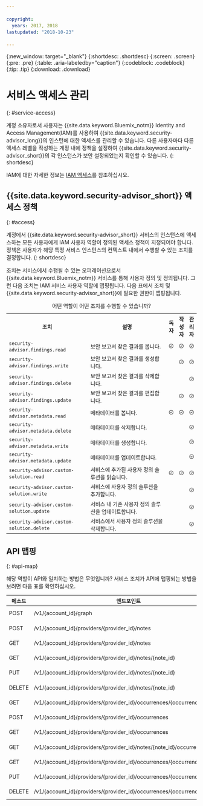 ```yaml
---

copyright:
  years: 2017, 2018
lastupdated: "2018-10-23"

---
```


{:new_window: target="_blank"}
{:shortdesc: .shortdesc}
{:screen: .screen}
{:pre: .pre}
{:table: .aria-labeledby="caption"}
{:codeblock: .codeblock}
{:tip: .tip}
{:download: .download}


# 서비스 액세스 관리
{: #service-access}

계정 소유자로서 사용자는 {{site.data.keyword.Bluemix_notm}} Identity and Access Management(IAM)를 사용하여 {{site.data.keyword.security-advisor_long}}의 인스턴에 대한 액세스를 관리할 수 있습니다. 다른 사용자마다 다른 액세스 레벨을 작성하는 계정 내에 정책을 설정하여 {{site.data.keyword.security-advisor_short}}의 각 인스턴스가 보안 설정되었는지 확인할 수 있습니다.
{: shortdesc}

IAM에 대한 자세한 정보는 [IAM 액세스](/docs/iam/users_roles.html)를 참조하십시오.

## {{site.data.keyword.security-advisor_short}} 액세스 정책
{: #access}

계정에서 {{site.data.keyword.security-advisor_short}} 서비스의 인스턴스에 액세스하는 모든 사용자에게 IAM 사용자 역할이 정의된 액세스 정책이 지정되어야 합니다. 정책은 사용자가 해당 특정 서비스 인스턴스의 컨텍스트 내에서 수행할 수 있는 조치를 결정합니다.
{: shortdesc}

조치는 서비스에서 수행될 수 있는 오퍼레이션으로서 {{site.data.keyword.Bluemix_notm}} 서비스를 통해 사용자 정의 및 정의됩니다. 그런 다음 조치는 IAM 서비스 사용자 역할에 맵핑됩니다. 다음 표에서 조치 및 {{site.data.keyword.security-advisor_short}}에 필요한 권한이 맵핑됩니다.

<table><caption>어떤 역할이 어떤 조치를 수행할 수 있습니까?</caption>
  <col width="43%">
  <col width="42%">
  <col width="5%">
  <col width="5%">
  <col width="5%">
  <tr>
    <th>조치</th>
    <th>설명</th>
    <th>독자</th>
    <th>작성자</th>
    <th>관리자</th>
  </tr>
  <tr>
    <td><code>security-advisor.findings.read</code></td>
    <td>보안 보고서 찾은 결과를 봅니다.</td>
    <td><img src="images/confirm.png" width="32" alt="사용 가능한 기능" style="width:32px;" /></td>
    <td><img src="images/confirm.png" width="32" alt="사용 가능한 기능" style="width:32px;" /></td>
    <td><img src="images/confirm.png" width="32" alt="사용 가능한 기능" style="width:32px;" /></td>
  </tr>
  <tr>
    <td><code>security-advisor.findings.write</code></td>
    <td>보안 보고서 찾은 결과를 생성합니다.</td>
    <td> </td>
    <td><img src="images/confirm.png" width="32" alt="사용 가능한 기능" style="width:32px;" /></td>
    <td><img src="images/confirm.png" width="32" alt="사용 가능한 기능" style="width:32px;" /></td>
  </tr>
  <tr>
    <td><code>security-advisor.findings.delete</code></td>
    <td>보안 보고서 찾은 결과를 삭제합니다.</td>
    <td> </td>
    <td> </td>
    <td><img src="images/confirm.png" width="32" alt="사용 가능한 기능" style="width:32px;" /></td>
  </tr>
  <tr>
    <td><code>security-advisor.findings.update</code></td>
    <td>보안 보고서 찾은 결과를 편집합니다.</td>
    <td> </td>
    <td><img src="images/confirm.png" width="32" alt="사용 가능한 기능" style="width:32px;" /></td>
    <td><img src="images/confirm.png" width="32" alt="사용 가능한 기능" style="width:32px;" /></td>
  </tr>
  <tr>
    <td><code>security-advisor.metadata.read</code></td>
    <td>메타데이터를 봅니다.</td>
    <td><img src="images/confirm.png" width="32" alt="사용 가능한 기능" style="width:32px;" /></td>
    <td><img src="images/confirm.png" width="32" alt="사용 가능한 기능" style="width:32px;" /></td>
    <td><img src="images/confirm.png" width="32" alt="사용 가능한 기능" style="width:32px;" /></td>
  </tr>
  <tr>
    <td><code>security-advisor.metadata.delete</code></td>
    <td>메타데이터를 삭제합니다.</td>
    <td> </td>
    <td> </td>
    <td><img src="images/confirm.png" width="32" alt="사용 가능한 기능" style="width:32px;" /></td>
  </tr>
  <tr>
    <td><code>security-advisor.metadata.write</code></td>
    <td>메타데이터를 생성합니다.</td>
    <td> </td>
    <td> </td>
    <td><img src="images/confirm.png" width="32" alt="사용 가능한 기능" style="width:32px;" /></td>
  </tr>
  <tr>
    <td><code>security-advisor.metadata.update</code></td>
    <td>메타데이터를 업데이트합니다.</td>
    <td> </td>
    <td> </td>
    <td><img src="images/confirm.png" width="32" alt="사용 가능한 기능" style="width:32px;" /></td>
  </tr>
  <tr>
    <td><code>security-advisor.custom-solution.read</code></td>
    <td>서비스에 추가된 사용자 정의 솔루션을 읽습니다.</td>
    <td><img src="images/confirm.png" width="32" alt="사용 가능한 기능" style="width:32px;" /></td>
    <td><img src="images/confirm.png" width="32" alt="사용 가능한 기능" style="width:32px;" /></td>
    <td><img src="images/confirm.png" width="32" alt="사용 가능한 기능" style="width:32px;" /></td>
  </tr>
  <tr>
    <td><code>security-advisor.custom-solution.write</code></td>
    <td>서비스에 사용자 정의 솔루션을 추가합니다.</td>
    <td> </td>
    <td> </td>
    <td><img src="images/confirm.png" width="32" alt="사용 가능한 기능" style="width:32px;" /></td>
  </tr>
  <tr>
    <td><code>security-advisor.custom-solution.update</code></td>
    <td>서비스 내 기존 사용자 정의 솔루션을 업데이트합니다.</td>
    <td> </td>
    <td> </td>
    <td><img src="images/confirm.png" width="32" alt="사용 가능한 기능" style="width:32px;" /></td>
  </tr>
  <tr>
    <td><code>security-advisor.custom-solution.delete</code></td>
    <td>서비스에서 사용자 정의 솔루션을 삭제합니다.</td>
    <td> </td>
    <td> </td>
    <td><img src="images/confirm.png" width="32" alt="사용 가능한 기능" style="width:32px;" /></td>
  </tr>
</table>

## API 맵핑
{: #api-map}

해당 역할이 API와 일치하는 방법은 무엇입니까? 서비스 조치가 API에 맵핑되는 방법을 보려면 다음 표를 확인하십시오.


|메소드  | 엔드포인트                                                                | 서비스 조치                      |
|--------|---------------------------------------------------------------------------|----------------------------------|
| POST   | /v1/{account_id}/graph                                                    | security-advisor.findings.read   |
| POST   | /v1/{account_id}/providers/{provider_id}/notes                            | security-advisor.metadata.write  |
| GET    | /v1/{account_id}/providers/{provider_id}/notes                            | security-advisor.metadata.read   |
| GET    | /v1/{account_id}/providers/{provider_id}/notes/{note_id}                  | security-advisor.metadata.read   |
| PUT    | /v1/{account_id}/providers/{provider_id}/notes/{note_id}                  | security-advisor.metadata.update |
| DELETE | /v1/{account_id}/providers/{provider_id}/notes/{note_id}                  | security-advisor.metadata.delete |
| GET    | /v1/{account_id}/providers/{provider_id}/occurrences/{occurrence_id}/note | security-advisor.findings.read   |
| POST   | /v1/{account_id}/providers/{provider_id}/occurrences                      | security-advisor.findings.write  |
| GET    | /v1/{account_id}/providers/{provider_id}/occurrences                      | security-advisor.findings.read   |
| GET    | /v1/{account_id}/providers/{provider_id}/notes/{note_id}/occurrences      | security-advisor.findings.read   |
| GET    | /v1/{account_id}/providers/{provider_id}/occurrences/{occurrence_id}      | security-advisor.findings.read   |
| PUT    | /v1/{account_id}/providers/{provider_id}/occurrences/{occurrence_id}      | security-advisor.findings.update |
| DELETE | /v1/{account_id}/providers/{provider_id}/occurrences/{occurrence_id}      | security-advisor.findings.delete |
